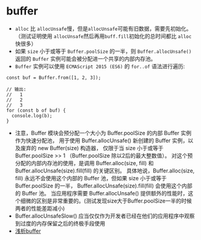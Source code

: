 # buffer 
- `alloc` 比 `allocUnsafe`慢，但是`allocUnsafe`可能有旧数据，需要先初始化。（测试证明使用 `allocUnsafe`然后再用`buff.fill`初始化的总时间都比 `alloc` 快很多）
- 如果 `size` 小于或等于 `Buffer.poolSize` 的一半，则 `Buffer.allocUnsafe()` 返回的 `Buffer` 实例可能会被分配进一个共享的内部内存池。
- `Buffer` 实例可以使用 `ECMAScript 2015 (ES6)` 的 `for..of` 语法进行遍历:
```
const buf = Buffer.from([1, 2, 3]);

// 输出:
//   1
//   2
//   3
for (const b of buf) {
  console.log(b);
}
```
- 注意，Buffer 模块会预分配一个大小为 Buffer.poolSize 的内部 Buffer 实例作为快速分配池， 用于使用 Buffer.allocUnsafe() 新创建的 Buffer 实例，以及废弃的 new Buffer(size) 构造器， 仅限于当 size 小于或等于 Buffer.poolSize >> 1 （Buffer.poolSize 除以2后的最大整数值）。
对这个预分配的内部内存池的使用，是调用 Buffer.alloc(size, fill) 和 Buffer.allocUnsafe(size).fill(fill) 的关键区别。 具体地说，Buffer.alloc(size, fill) 永远不会使用这个内部的 Buffer 池，但如果 size 小于或等于 Buffer.poolSize 的一半， Buffer.allocUnsafe(size).fill(fill) 会使用这个内部的 Buffer 池。 当应用程序需要 Buffer.allocUnsafe() 提供额外的性能时，这个细微的区别是非常重要的。(测试发现size大于Buffer.poolSize一半的时候两者的性能差距减小)
- Buffer.allocUnsafeSlow() 应当仅仅作为开发者已经在他们的应用程序中观察到过度的内存保留之后的终极手段使用
- [浅析buffer](https://cnodejs.org/topic/5189ff4f63e9f8a54207f60c)

